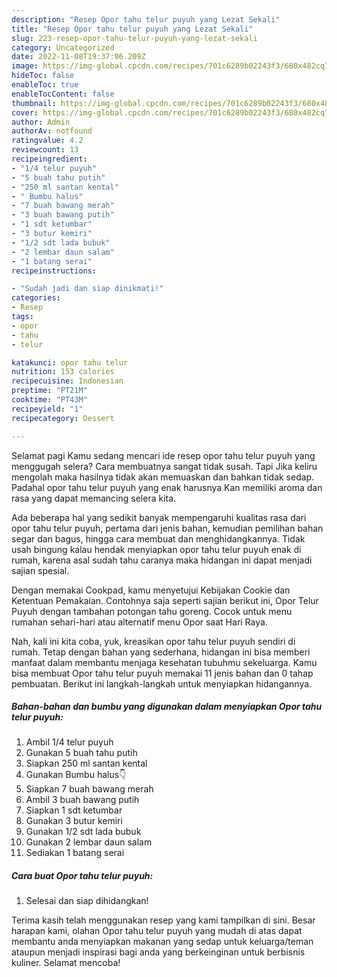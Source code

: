 ```yaml
---
description: "Resep Opor tahu telur puyuh yang Lezat Sekali"
title: "Resep Opor tahu telur puyuh yang Lezat Sekali"
slug: 223-resep-opor-tahu-telur-puyuh-yang-lezat-sekali
category: Uncategorized
date: 2022-11-08T19:37:06.209Z
image: https://img-global.cpcdn.com/recipes/701c6289b02243f3/680x482cq70/opor-tahu-telur-puyuh-foto-resep-utama.jpg
hideToc: false
enableToc: true
enableTocContent: false
thumbnail: https://img-global.cpcdn.com/recipes/701c6289b02243f3/680x482cq70/opor-tahu-telur-puyuh-foto-resep-utama.jpg
cover: https://img-global.cpcdn.com/recipes/701c6289b02243f3/680x482cq70/opor-tahu-telur-puyuh-foto-resep-utama.jpg
author: Admin
authorAv: notfound
ratingvalue: 4.2
reviewcount: 13
recipeingredient:
- "1/4 telur puyuh"
- "5 buah tahu putih"
- "250 ml santan kental"
- " Bumbu halus"
- "7 buah bawang merah"
- "3 buah bawang putih"
- "1 sdt ketumbar"
- "3 butur kemiri"
- "1/2 sdt lada bubuk"
- "2 lembar daun salam"
- "1 batang serai"
recipeinstructions:

- "Sudah jadi dan siap dinikmati!"
categories:
- Resep
tags:
- opor
- tahu
- telur

katakunci: opor tahu telur 
nutrition: 153 calories
recipecuisine: Indonesian
preptime: "PT21M"
cooktime: "PT43M"
recipeyield: "1"
recipecategory: Dessert

---
```



Selamat pagi Kamu sedang mencari ide resep opor tahu telur puyuh yang menggugah selera? Cara membuatnya sangat tidak susah. Tapi Jika keliru mengolah maka hasilnya tidak akan memuaskan dan bahkan tidak sedap. Padahal opor tahu telur puyuh yang enak harusnya Kan memiliki aroma dan rasa yang dapat memancing selera kita.


Ada beberapa hal yang sedikit banyak mempengaruhi kualitas rasa dari opor tahu telur puyuh, pertama dari jenis bahan, kemudian pemilihan bahan segar dan bagus, hingga cara membuat dan menghidangkannya. Tidak usah bingung kalau hendak menyiapkan opor tahu telur puyuh enak di rumah, karena asal sudah tahu caranya maka hidangan ini dapat menjadi sajian spesial.

Dengan memakai Cookpad, kamu menyetujui Kebijakan Cookie dan Ketentuan Pemakaian. Contohnya saja seperti sajian berikut ini, Opor Telur Puyuh dengan tambahan potongan tahu goreng. Cocok untuk menu rumahan sehari-hari atau alternatif menu Opor saat Hari Raya.


Nah, kali ini kita coba, yuk, kreasikan opor tahu telur puyuh sendiri di rumah. Tetap dengan bahan yang sederhana, hidangan ini bisa memberi manfaat dalam membantu menjaga kesehatan tubuhmu sekeluarga. Kamu bisa membuat Opor tahu telur puyuh memakai 11 jenis bahan dan 0 tahap pembuatan. Berikut ini langkah-langkah untuk menyiapkan hidangannya.

<!--inarticleads1-->

##### Bahan-bahan dan bumbu yang digunakan dalam menyiapkan Opor tahu telur puyuh:

1. Ambil 1/4 telur puyuh
1. Gunakan 5 buah tahu putih
1. Siapkan 250 ml santan kental
1. Gunakan  Bumbu halus👇
1. Siapkan 7 buah bawang merah
1. Ambil 3 buah bawang putih
1. Siapkan 1 sdt ketumbar
1. Gunakan 3 butur kemiri
1. Gunakan 1/2 sdt lada bubuk
1. Gunakan 2 lembar daun salam
1. Sediakan 1 batang serai




<!--inarticleads2-->

##### Cara buat Opor tahu telur puyuh:


1. Selesai dan siap dihidangkan!



Terima kasih telah menggunakan resep yang kami tampilkan di sini. Besar harapan kami, olahan Opor tahu telur puyuh yang mudah di atas dapat membantu anda menyiapkan makanan yang sedap untuk keluarga/teman ataupun menjadi inspirasi bagi anda yang berkeinginan untuk berbisnis kuliner. Selamat mencoba!
